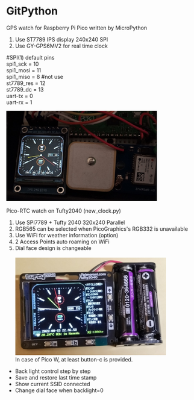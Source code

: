 # GitPython
GPS watch for Raspberry Pi Pico written by MicroPython<br>
1) Use ST7789 IPS display 240x240 SPI<br>
2) Use GY-GPS6MV2 for real time clock<br>

#SPI(1) default pins<br>
spi1_sck   = 10<br>
spi1_mosi  = 11<br>
spi1_miso  =  8     #not use<br>
st7789_res = 12<br>
st7789_dc  = 13<br>
uart-tx    = 0<br>
uart-rx    = 1<br>

<img src="images/GPS_watch_2.jpg" width=400><br>

Pico-RTC watch on Tufty2040 (new_clock.py)<br>
1) Use SPI7789 + Tufty 2040 320x240 Parallel<br>
2) RGB565 can be selected when PicoGraphics's RGB332 is unavailable
3) Use WiFi for weather information (option)<br>
4) 2 Access Points auto roaming on WiFi<br>
5) Dial face design is changeable<br><br>
<img src="images/TuftyWatch.jpg" width=400><br>
In case of Pico W, at least button-c is provided.<br>
- Back light control step by step<br>
- Save and restore last time stamp<br>
- Show current SSID connected<br>
- Change dial face when backlight=0 <br>
